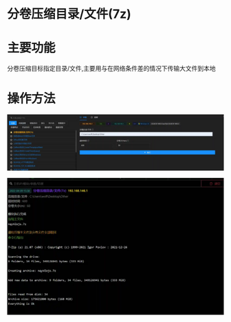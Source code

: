 # 分卷压缩目录/文件(7z)

# 主要功能
分卷压缩目标指定目录/文件,主要用与在网络条件差的情况下传输大文件到本地

# 操作方法
![1649492179224-2b76c3af-5939-467d-b5de-7f6e65e67601.webp](./img/HJXd-xYYD0E1R6b6/1649492179224-2b76c3af-5939-467d-b5de-7f6e65e67601-054765.webp)

![1649492189989-2c5a66a0-e697-4c2d-a951-326cd4b76ce9.webp](./img/HJXd-xYYD0E1R6b6/1649492189989-2c5a66a0-e697-4c2d-a951-326cd4b76ce9-762424.webp)






